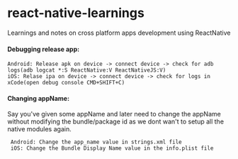 # react-native-learnings
Learnings and notes on cross platform apps development using ReactNative


#### Debugging release app:
    Android: Release apk on device -> connect device -> check for adb logs(adb logcat *:S ReactNative:V ReactNativeJS:V)
    iOS: Relase ipa on device -> connect device -> check for logs in xCode(open debug console CMD+SHIFT+C)
    

#### Changing appName:
Say you've given some appName and later need to change the appName without modifying the bundle/package id as we dont wan't to setup all the native modules again.
     
     Android: Change the app_name value in strings.xml file
     iOS: Change the Bundle Display Name value in the info.plist file
